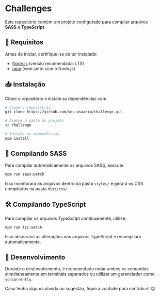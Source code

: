 # Challenges

Este repositório contém um projeto configurado para compilar arquivos **SASS** e **TypeScript**.

## 📌 Requisitos
Antes de iniciar, certifique-se de ter instalado:

- [Node.js](https://nodejs.org/) (versão recomendada: LTS)
- [npm](https://www.npmjs.com/) (vem junto com o Node.js)

## 📥 Instalação

Clone o repositório e instale as dependências com:

```sh
# Clone o repositório
git clone https://github.com/seu-usuario/challenge.git

# Acesse a pasta do projeto
cd challenge

# Instale as dependências
npm install
```

## 🎨 Compilando SASS
Para compilar automaticamente os arquivos SASS, execute:

```sh
npm run sass:watch
```
Isso monitorará os arquivos dentro da pasta `styles/` e gerará os CSS compilados na pasta `dist/css/`.

## 🛠️ Compilando TypeScript
Para compilar os arquivos TypeScript continuamente, utilize:

```sh
npm run tsc:watch
```
Isso observará as alterações nos arquivos TypeScript e recompilará automaticamente.

## 🚀 Desenvolvimento
Durante o desenvolvimento, é recomendado rodar ambos os comandos simultaneamente em terminais separados ou utilizar um gerenciador como `concurrently`.

Caso tenha alguma dúvida ou sugestão, fique à vontade para contribuir! 😊
